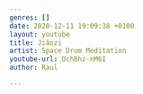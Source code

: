 ```yaml
---
genres: []
date: 2020-12-11 19:09:38 +0100
layout: youtube
title: Jiǎozi
artist: Space Drum Meditation
youtube-url: Och8hz-nM6I
author: Raul

---
```

